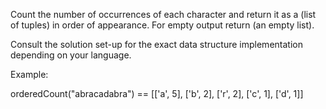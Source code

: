 Count the number of occurrences of each character and return it as a (list of tuples) in order of appearance. For empty output return (an empty list).

Consult the solution set-up for the exact data structure implementation depending on your language.

Example:

orderedCount("abracadabra") == [['a', 5], ['b', 2], ['r', 2], ['c', 1], ['d', 1]]
